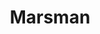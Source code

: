 ---
title: "Marsman"
slug: "marsman"
description: "Als een van de opdrachten in de
              tweede schijf, moesten de studenten
              een campagne maken.
              Kato heeft er voor gekozen om
              een campagne over een ruimtereis
              te maken. <br><br> Doorheen heel de
              campagne wordt je geloodst door
              Marsel, de ruimterobot."
type: "intern"
members:
    - name: "Kato Janssens"
      direction: "Cross-Media Ontwerp"
      subdirection: "Graphic Design"
      disk: "2e Schijf"
thumbnail:
    url: "thumb.jpg"
    alt: ""
    height: 1
    width: 1
    text-color: "f05384"
    background-color: "f05384"
media:
    - url: "1.logo.jpg"
      type: "image"
    - url: "2.logo.jpg"
      type: "image"
      text: "We beginnen met het ontwerpen van een logo voor de campagne."
    - url: "3.mascotte.jpg"
      type: "image"
      text: "Je wordt doorheen de campagne geloodst door de mascotte Marsel."
    - url: "4.poster.jpg"
      type: "image"
    - url: "5.poster.jpg"
      type: "image"
      text: "De campagne komt volledig op gang door de poster. Er is een duidelijke blikvanger dat meteen de aandacht van
             de voorbijganger trekt. De volgende stap is de site bezoeken, registreren en up, up and away."
created: 20/01/2017
order: 11
---
